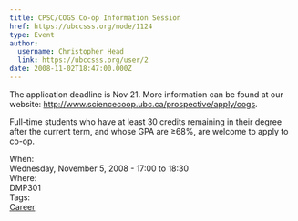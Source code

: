 ```yaml
---
title: CPSC/COGS Co-op Information Session 
href: https://ubccsss.org/node/1124
type: Event
author:
  username: Christopher Head
  link: https://ubccsss.org/user/2
date: 2008-11-02T18:47:00.000Z
---
```


<div class="field field-name-body field-type-text-with-summary field-label-hidden"><div class="field-items"><div class="field-item even"><p>The application deadline is Nov 21. More information can be found at our website: <a href="http://www.sciencecoop.ubc.ca/prospective/apply/cogs">http://www.sciencecoop.ubc.ca/prospective/apply/cogs</a>.</p>
<p>Full-time students who have at least 30 credits remaining in their degree after the current term, and whose GPA are &#x2265;68%, are welcome to apply to co-op. </p>
</div></div></div><div class="field field-name-field-dates field-type-datetime field-label-above"><div class="field-label">When:&#xA0;</div><div class="field-items"><div class="field-item even"><span class="date-display-single">Wednesday, November 5, 2008 - <span class="date-display-range"><span class="date-display-start">17:00</span> to <span class="date-display-end">18:30</span></span></span></div></div></div><div class="field field-name-field-location field-type-text field-label-above"><div class="field-label">Where:&#xA0;</div><div class="field-items"><div class="field-item even">DMP301</div></div></div>    <footer>
    <div class="field field-name-field-tags field-type-taxonomy-term-reference field-label-above"><div class="field-label">Tags:&#xA0;</div><div class="field-items"><div class="field-item even"><a href="/career">Career</a></div></div></div>      </footer>